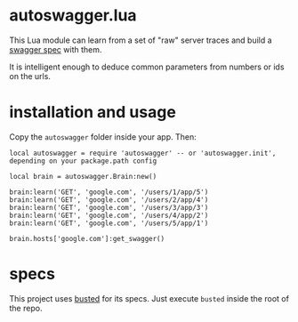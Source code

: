 autoswagger.lua
===============

This Lua module can learn from a set of "raw" server traces and build a [swagger spec](https://github.com/wordnik/swagger-core/wiki) with them.

It is intelligent enough to deduce common parameters from numbers or ids on the urls.

installation and usage
======================

Copy the `autoswagger` folder inside your app. Then:

    local autoswagger = require 'autoswagger' -- or 'autoswagger.init', depending on your package.path config

    local brain = autoswagger.Brain:new()

    brain:learn('GET', 'google.com', '/users/1/app/5')
    brain:learn('GET', 'google.com', '/users/2/app/4')
    brain:learn('GET', 'google.com', '/users/3/app/3')
    brain:learn('GET', 'google.com', '/users/4/app/2')
    brain:learn('GET', 'google.com', '/users/5/app/1')

    brain.hosts['google.com']:get_swagger()

specs
=====

This project uses [busted](http://olivinelabs.com/busted/) for its specs. Just execute `busted` inside the root of the repo.

